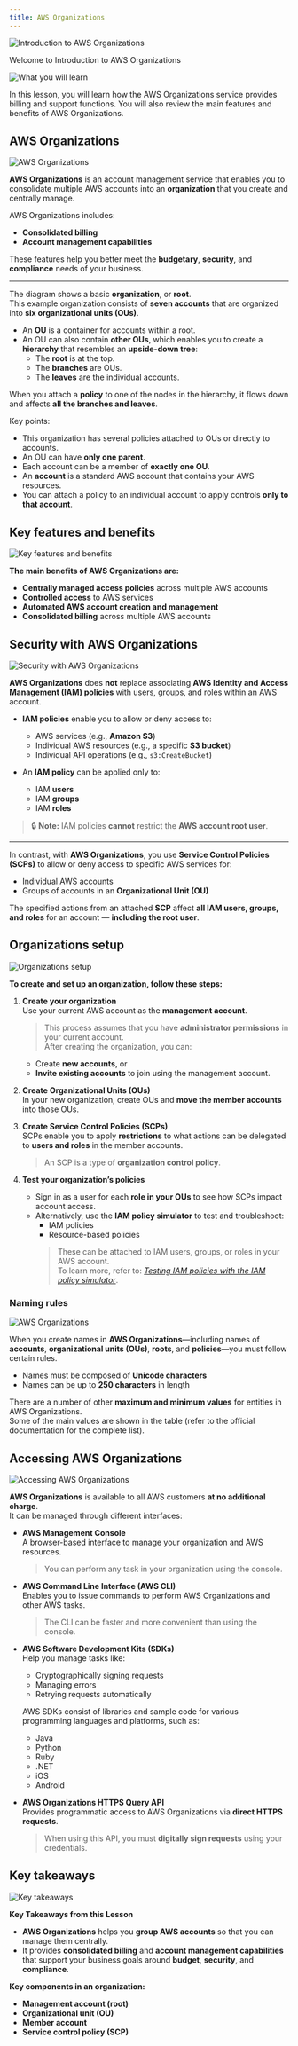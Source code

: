 ```yaml
---
title: AWS Organizations
---
```

![Introduction to AWS Organizations](../../../assets/jumpstart/aws-organizations/intro.png)

Welcome to Introduction to AWS Organizations

![What you will learn](../../../assets/jumpstart/aws-organizations/targets.png)

In this lesson, you will learn how the AWS Organizations service provides billing and support functions. You will also review the main features and benefits of AWS Organizations.

## AWS Organizations

![AWS Organizations](../../../assets/jumpstart/aws-organizations/aws_organizations_diagram.png)

**AWS Organizations** is an account management service that enables you to consolidate multiple AWS accounts into an **organization** that you create and centrally manage.

AWS Organizations includes:

- **Consolidated billing**
- **Account management capabilities**

These features help you better meet the **budgetary**, **security**, and **compliance** needs of your business.

---

The diagram shows a basic **organization**, or **root**.  
This example organization consists of **seven accounts** that are organized into **six organizational units (OUs)**.

- An **OU** is a container for accounts within a root.
- An OU can also contain **other OUs**, which enables you to create a **hierarchy** that resembles an **upside-down tree**:
  - The **root** is at the top.
  - The **branches** are OUs.
  - The **leaves** are the individual accounts.

When you attach a **policy** to one of the nodes in the hierarchy, it flows down and affects **all the branches and leaves**.

Key points:

- This organization has several policies attached to OUs or directly to accounts.
- An OU can have **only one parent**.
- Each account can be a member of **exactly one OU**.
- An **account** is a standard AWS account that contains your AWS resources.
- You can attach a policy to an individual account to apply controls **only to that account**.

## Key features and benefits

![Key features and benefits](../../../assets/jumpstart/aws-organizations/features_benefits.png)

**The main benefits of AWS Organizations are:**

- **Centrally managed access policies** across multiple AWS accounts  
- **Controlled access** to AWS services  
- **Automated AWS account creation and management**  
- **Consolidated billing** across multiple AWS accounts

## Security with AWS Organizations

![Security with AWS Organizations](../../../assets/jumpstart/aws-organizations/security_aws_organizations.png)

**AWS Organizations** does **not** replace associating **AWS Identity and Access Management (IAM) policies** with users, groups, and roles within an AWS account.

- **IAM policies** enable you to allow or deny access to:
  - AWS services (e.g., **Amazon S3**)
  - Individual AWS resources (e.g., a specific **S3 bucket**)
  - Individual API operations (e.g., `s3:CreateBucket`)

- An **IAM policy** can be applied only to:
  - IAM **users**
  - IAM **groups**
  - IAM **roles**

> 🔒 **Note:** IAM policies **cannot** restrict the **AWS account root user**.

---

In contrast, with **AWS Organizations**, you use **Service Control Policies (SCPs)** to allow or deny access to specific AWS services for:

- Individual AWS accounts
- Groups of accounts in an **Organizational Unit (OU)**

The specified actions from an attached **SCP** affect **all IAM users, groups, and roles** for an account — **including the root user**.

## Organizations setup

![Organizations setup](../../../assets/jumpstart/aws-organizations/organizations_setup.png)

**To create and set up an organization, follow these steps:**

1. **Create your organization**  
   Use your current AWS account as the **management account**.  
   > This process assumes that you have **administrator permissions** in your current account.  
   After creating the organization, you can:
   - Create **new accounts**, or
   - **Invite existing accounts** to join using the management account.

2. **Create Organizational Units (OUs)**  
   In your new organization, create OUs and **move the member accounts** into those OUs.

3. **Create Service Control Policies (SCPs)**  
   SCPs enable you to apply **restrictions** to what actions can be delegated to **users and roles** in the member accounts.  
   > An SCP is a type of **organization control policy**.

4. **Test your organization’s policies**  
   - Sign in as a user for each **role in your OUs** to see how SCPs impact account access.
   - Alternatively, use the **IAM policy simulator** to test and troubleshoot:
     - IAM policies
     - Resource-based policies  
     > These can be attached to IAM users, groups, or roles in your AWS account.  
     > To learn more, refer to: *[Testing IAM policies with the IAM policy simulator](https://docs.aws.amazon.com/IAM/latest/UserGuide/access_policies_testing-policies.html)*.

### Naming rules

![AWS Organizations](../../../assets/jumpstart/aws-organizations/aws_organizations.png)

When you create names in **AWS Organizations**—including names of **accounts**, **organizational units (OUs)**, **roots**, and **policies**—you must follow certain rules.

- Names must be composed of **Unicode characters**
- Names can be up to **250 characters** in length

There are a number of other **maximum and minimum values** for entities in AWS Organizations.  
Some of the main values are shown in the table (refer to the official documentation for the complete list).

## Accessing AWS Organizations

![Accessing AWS Organizations](../../../assets/jumpstart/aws-organizations/accessing_aws_organizations.png)

**AWS Organizations** is available to all AWS customers **at no additional charge**.  
It can be managed through different interfaces:

- **AWS Management Console**  
  A browser-based interface to manage your organization and AWS resources.  
  > You can perform any task in your organization using the console.

- **AWS Command Line Interface (AWS CLI)**  
  Enables you to issue commands to perform AWS Organizations and other AWS tasks.  
  > The CLI can be faster and more convenient than using the console.

- **AWS Software Development Kits (SDKs)**  
  Help you manage tasks like:
  - Cryptographically signing requests
  - Managing errors
  - Retrying requests automatically

  AWS SDKs consist of libraries and sample code for various programming languages and platforms, such as:
  - Java
  - Python
  - Ruby
  - .NET
  - iOS
  - Android

- **AWS Organizations HTTPS Query API**  
  Provides programmatic access to AWS Organizations via **direct HTTPS requests**.  
  > When using this API, you must **digitally sign requests** using your credentials.

## Key takeaways

![Key takeaways](../../../assets/jumpstart/aws-organizations/takeaways.png)

**Key Takeaways from this Lesson**

- **AWS Organizations** helps you **group AWS accounts** so that you can manage them centrally.
- It provides **consolidated billing** and **account management capabilities** that support your business goals around **budget**, **security**, and **compliance**.

**Key components in an organization:**

- **Management account (root)**
- **Organizational unit (OU)**
- **Member account**
- **Service control policy (SCP)**
